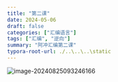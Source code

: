 ```yaml
---
title: "第二课"
date: 2024-05-06
draft: false
categories: ["汇编语言"]
tags: ["汇编", "逆向"]
summary: "阿冲汇编第二课"
typora-root-url: ./..\..\..\static
---
```


![image-20240825093246166](/images/image-20240825093246166.png)